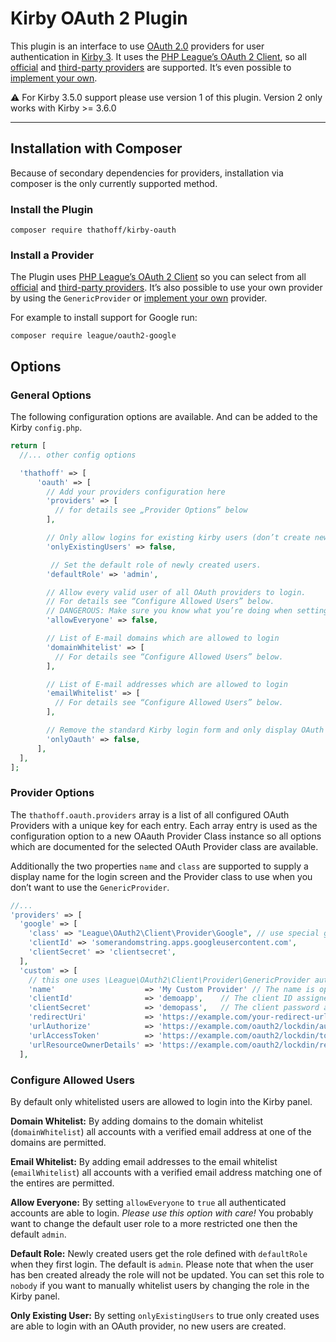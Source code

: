# Kirby OAuth 2 Plugin

This plugin is an interface to use  [OAuth 2.0](http://oauth.net/2/) providers for user authentication in [Kirby 3](https://getkirby.com). It uses the [PHP League’s OAuth 2 Client](https://oauth2-client.thephpleague.com/), so all [official](https://oauth2-client.thephpleague.com/providers/league/) and [third-party providers](https://oauth2-client.thephpleague.com/providers/thirdparty/) are supported. It’s even possible to [implement your own](https://oauth2-client.thephpleague.com/providers/implementing/).

⚠️ For Kirby 3.5.0 support please use version 1 of this plugin. Version 2 only works with Kirby >= 3.6.0

---

## Installation with Composer

Because of secondary dependencies for providers, installation via composer is the only currently supported method.

### Install the Plugin
```
composer require thathoff/kirby-oauth
```

### Install a Provider

The Plugin uses [PHP League’s OAuth 2 Client](https://oauth2-client.thephpleague.com/) so you can select from all [official](https://oauth2-client.thephpleague.com/providers/league/) and [third-party providers](https://oauth2-client.thephpleague.com/providers/thirdparty/). It’s also possible to use your own provider by using the `GenericProvider` or [implement your own](https://oauth2-client.thephpleague.com/providers/implementing/) provider.

For example to install support for Google run:

```
composer require league/oauth2-google
```

## Options

### General Options

The following configuration options are available. And can be added to the Kirby `config.php`.

```php
return [
  //... other config options

  'thathoff' => [
      'oauth' => [
        // Add your providers configuration here
        'providers' => [
          // for details see „Provider Options” below
        ],

        // Only allow logins for existing kirby users (don’t create new users)
        'onlyExistingUsers' => false,

         // Set the default role of newly created users.
        'defaultRole' => 'admin',

        // Allow every valid user of all OAuth providers to login.
        // For details see “Configure Allowed Users” below.
        // DANGEROUS: Make sure you know what you’re doing when setting this to true!
        'allowEveryone' => false,

        // List of E-mail domains which are allowed to login
        'domainWhitelist' => [
          // For details see “Configure Allowed Users” below.
        ],

        // List of E-mail addresses which are allowed to login
        'emailWhitelist' => [
          // For details see “Configure Allowed Users” below.
        ],

        // Remove the standard Kirby login form and only display OAuth options.
        'onlyOauth' => false,
      ],
  ],
];
```

### Provider Options

The `thathoff.oauth.providers` array is a list of all configured OAuth Providers with a unique key for each entry. Each array entry is used as the configuration option to a new OAauth Provider Class instance so all options which are documented for the selected OAuth Provider class are available.

Additionally the two properties `name` and `class` are supported to supply a display name for the login screen and the Provider class to use when you don’t want to use the `GenericProvider`.

```php
//...
'providers' => [
  'google' => [
    'class' => "League\OAuth2\Client\Provider\Google", // use special google class from league/oauth2-google
    'clientId' => 'somerandomstring.apps.googleusercontent.com',
    'clientSecret' => 'clientsecret',
  ],
  'custom' => [
    // this one uses \League\OAuth2\Client\Provider\GenericProvider automatically
    'name'                    => 'My Custom Provider' // The name is optional
    'clientId'                => 'demoapp',    // The client ID assigned to you by the provider
    'clientSecret'            => 'demopass',   // The client password assigned to you by the provider
    'redirectUri'             => 'https://example.com/your-redirect-url/',
    'urlAuthorize'            => 'https://example.com/oauth2/lockdin/authorize',
    'urlAccessToken'          => 'https://example.com/oauth2/lockdin/token',
    'urlResourceOwnerDetails' => 'https://example.com/oauth2/lockdin/resource'
  ],
```

### Configure Allowed Users

By default only whitelisted users are allowed to login into the Kirby panel.

**Domain Whitelist:** By adding domains to the domain whitelist (`domainWhitelist`) all accounts with a verified email address at one of the domains are permitted.

**Email Whitelist:** By adding email addresses to the email whitelist (`emailWhitelist`) all accounts with a verified email address matching one of the entires are permitted.

**Allow Everyone:** By setting `allowEveryone` to `true` all authenticated accounts are able to login. *Please use this option with care!* You probably want to change the default user role to a more restricted one then the default `admin`.

**Default Role:** Newly created users get the role defined with `defaultRole` when they first login. The default is `admin`. Please note that when the user has ben created already the role will not be updated. You can set this role to `nobody` if you want to manually whitelist users by changing the role in the Kirby panel.

**Only Existing User:** By setting `onlyExistingUsers` to true only created uses are able to login with an OAuth provider, no new users are created.
